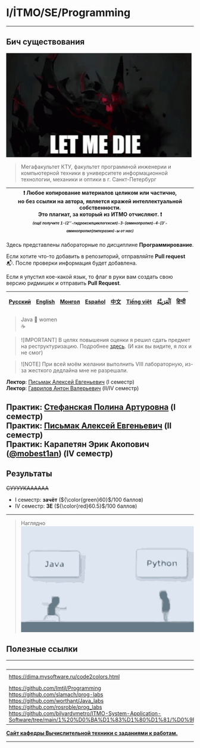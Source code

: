 # I/İTMO/SE/Programming

---
## Бич существования
![sf](/img/gifs/let-me-die-zxc.gif)
> Мегафакультет КТУ, факультет программной инженерии и компьютерной техники в университете информационной технологии, механики и оптики в г. Санкт-Петербург

| :exclamation: <b>Любое копирование материалов целиком или частично,<br>но без ссылки на автора, является кражей интеллектуальной собственности.<br>Это плагиат, за который из ИТМО отчисляют.</b> :exclamation:<br><sub><sup><i>(ещё получите 1-(2’’-гидроксилциклогексил)-3-[аминопропил]-4-[3’-аминопропил]пиперазин)-ы от нас)</sup></sub></b> |
|---------------------------------------------------------------------------------------------------------------------------------------------------------------------------------------------------------------------------------------------------------------------------------------------------------------------------------------------------|
Здесь представлены лабораторные по дисциплине **Программирование**.

Если хотите что-то добавить в репозиторий, отправляйте **Pull request** :mailbox_with_mail:. После проверки информация будет добавлена.

Если я упустил кое-какой язык, то флаг в руки вам создать свою версию ридмишек и отправить **Pull Request**.

| [<strong>Русский</strong>](https://github.com/XVIIStarPlatinum/itmo/blob/master/Software%20Engineering/README.md) | [<strong>English</strong>](https://github.com/XVIIStarPlatinum/itmo/blob/master/Software%20Engineering/.docs/README_EN.md) | [<strong>Монгол</strong>](https://github.com/XVIIStarPlatinum/itmo/blob/master/Software%20Engineering/.docs/README_MN.md) | [<strong>Español</strong>](https://github.com/XVIIStarPlatinum/itmo/blob/master/Software%20Engineering/.docs/README_ES.md) | [<strong>中文</strong>](https://github.com/XVIIStarPlatinum/itmo/blob/master/Software%20Engineering/.docs/README_CN.md) | [<strong>Tiếng việt</strong>](https://github.com/XVIIStarPlatinum/itmo/blob/master/Software%20Engineering/.docs/README_VN.md) | [<strong><p dir="rtl" lang="ar">اَلْعَرَبِيَّةُ</p></strong>](https://github.com/XVIIStarPlatinum/itmo/blob/master/Software%20Engineering/.docs/README_AR.md) | [<strong>हिन्दी</strong>](https://github.com/XVIIStarPlatinum/itmo/blob/master/Software%20Engineering/.docs/README_IN.md) |
|-------------------------------------------------------------------------------------------------------------------|----------------------------------------------------------------------------------------------------------------------------|---------------------------------------------------------------------------------------------------------------------------|----------------------------------------------------------------------------------------------------------------------------|-----------------------------------------------------------------------------------------------------------------------|-------------------------------------------------------------------------------------------------------------------------------|---------------------------------------------------------------------------------------------------------------------------------------------------------------|---------------------------------------------------------------------------------------------------------------------------|

>  Java :handshake: women\
>         :coffee:

>![IMPORTANT]
> В целях повышения оценки я решил сдать предмет на реструктуризацию. Подробнее [здесь](https://student.itmo.ru/ru/relearning/). (И как вы видите, я лох и не смог)

>![NOTE]
> При всей моём желании выполнить VIII лабораторную, из-за жесткого дедлайна мне не разрешали.

**Лектор**: [Письмак Алексей Евгеньевич](https://my.itmo.ru/persons/160739) (I семестр)\
**Лектор**: [Гаврилов Антон Валерьевич](https://my.itmo.ru/persons/105394) (II/IV семестр)

**Практик**: [Стефанская Полина Артуровна](https://my.itmo.ru/persons/285608) (I семестр)\
**Практик**: [Письмак Алексей Евгеньевич](https://my.itmo.ru/persons/160739) (II семестр)\
**Практик**: Карапетян Эрик Акопович ([@mobest1an](https://github.com/mobest1an)) (IV семестр)
---
## Результаты
<s>СУУУУКАААААА</s>
- I семестр: **зачёт** (${\color{green}60}$/100 баллов)
- IV семестр: **3E** (${\color{red}60.5}$/100 баллов)
---
> Наглядно\
> ![java](/img/gifs/java.gif)

## Полезные ссылки <a name="links"></a>
| Ссылка                                                                                                                                                                                                                                                                                                                                                                      | Описание                     |
|-----------------------------------------------------------------------------------------------------------------------------------------------------------------------------------------------------------------------------------------------------------------------------------------------------------------------------------------------------------------------------|------------------------------|
| https://dima.mysoftware.ru/code2colors.html                                                                                                                                                                                                                                                                                                                                 | code2uml & code2colors       |
| https://github.com/Imtjl/Programming<br>https://github.com/slamach/prog-labs<br>https://github.com/worthant/Java_labs<br>https://github.com/rosroble/prog_labs<br>https://github.com/bilyardvmetro/ITMO-System-Application-Software/tree/main/1%20%D0%BA%D1%83%D1%80%D1%81/%D0%9F%D1%80%D0%BE%D0%B3%D1%80%D0%B0%D0%BC%D0%BC%D0%B8%D1%80%D0%BE%D0%B2%D0%B0%D0%BD%D0%B8%D0%B5 | Примеры готовых лабораторных |
[**Сайт кафедры Вычислительной техники с заданиями к работам.**](https://se.ifmo.ru/courses/programming)

---